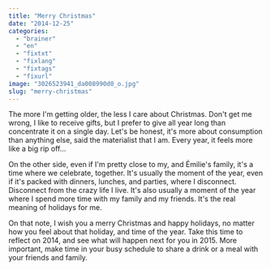```yaml
---
title: "Merry Christmas"
date: "2014-12-25"
categories: 
  - "brainer"
  - "en"
  - "fixtxt"
  - "fixlang"
  - "fixtags"
  - "fixurl"
image: "3026523941_da008990d0_o.jpg"
slug: "merry-christmas"
---
```


The more I'm getting older, the less I care about Christmas. Don't get me wrong, I like to receive gifts, but I prefer to give all year long than concentrate it on a single day. Let's be honest, it's more about consumption than anything else, said the materialist that I am. Every year, it feels more like a big rip off...

On the other side, even if I'm pretty close to my, and Émilie's family, it's a time where we celebrate, together. It's usually the moment of the year, even if it's packed with dinners, lunches, and parties, where I disconnect. Disconnect from the crazy life I live. It's also usually a moment of the year where I spend more time with my family and my friends. It's the real meaning of holidays for me.

On that note, I wish you a merry Christmas and happy holidays, no matter how you feel about that holiday, and time of the year. Take this time to reflect on 2014, and see what will happen next for you in 2015. More important, make time in your busy schedule to share a drink or a meal with your friends and family.
